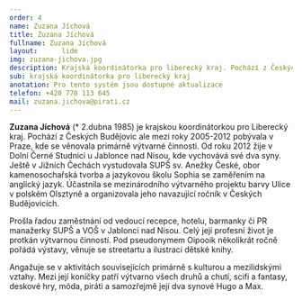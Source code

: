 ```yaml
---
order: 4
name: Zuzana Jíchová
title: Zuzana Jíchová
fullname: Zuzana Jíchová 
layout:      lide
img: zuzana-jichova.jpg
description: Krajská koordinátorka pro liberecký kraj. Pochází z Českých Budějovic, od roku 2012 žije v Dolní Černé Studnici u Jablonce nad Nisou.
sub: krajská koordinátorka pro liberecký kraj
anotation: Pro tento systém jsou dostupné aktualizace
telefon: +420 770 113 645
mail: zuzana.jichova@pirati.cz
---
```


**Zuzana Jíchová** (* 2.dubna 1985) je krajskou koordinátorkou pro Liberecký kraj. Pochází z Českých Budějovic ale mezi roky 2005-2012 pobývala v Praze, kde se věnovala primárně výtvarné činnosti. Od roku 2012 žije v Dolní Černé Studnici u Jablonce nad Nisou, kde vychovává své dva syny. Ještě v Jižních Čechách vystudovala SUPŠ sv. Anežky České, obor kamenosochařská tvorba a jazykovou školu Sophia se zaměřením na anglický jazyk. Účastnila se mezinárodního výtvarného projektu barvy Ulice v polském Olsztyně a organizovala jeho navazující ročník v Českých Budějovicích.

Prošla řadou zaměstnání od vedoucí recepce, hotelu, barmanky či PR manažerky SUPŠ a VOŠ v Jablonci nad Nisou. Celý její profesní život je protkán výtvarnou činností. Pod pseudonymem Oipooik několikrát ročně pořádá výstavy, věnuje se streetartu a ilustraci dětské knihy.

Angažuje se v aktivitách souvisejících primárně s kulturou a mezilidskými vztahy. Mezi její koníčky patří výtvarno všech druhů a chutí, scifi a fantasy, deskové hry, móda, piráti a samozřejmě její dva synové Hugo a Max.